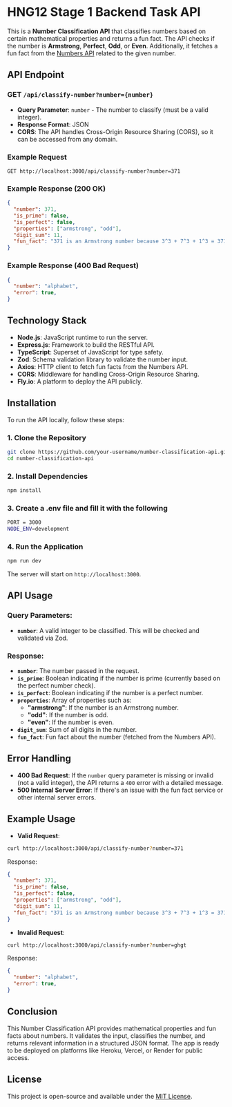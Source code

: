 # HNG12 Stage 1 Backend Task API

This is a **Number Classification API** that classifies numbers based on certain mathematical properties and returns a fun fact. The API checks if the number is **Armstrong**, **Perfect**, **Odd**, or **Even**. Additionally, it fetches a fun fact from the [Numbers API](http://numbersapi.com/#42) related to the given number.

## API Endpoint

### **GET** `/api/classify-number?number={number}`

- **Query Parameter**: `number` - The number to classify (must be a valid integer).
- **Response Format**: JSON
- **CORS**: The API handles Cross-Origin Resource Sharing (CORS), so it can be accessed from any domain.

### Example Request

```
GET http://localhost:3000/api/classify-number?number=371
```

### Example Response (200 OK)

```json
{
  "number": 371,
  "is_prime": false,
  "is_perfect": false,
  "properties": ["armstrong", "odd"],
  "digit_sum": 11,
  "fun_fact": "371 is an Armstrong number because 3^3 + 7^3 + 1^3 = 371"
}
```

### Example Response (400 Bad Request)

```json
{
  "number": "alphabet",
  "error": true,
}
```

## Technology Stack

- **Node.js**: JavaScript runtime to run the server.
- **Express.js**: Framework to build the RESTful API.
- **TypeScript**: Superset of JavaScript for type safety.
- **Zod**: Schema validation library to validate the number input.
- **Axios**: HTTP client to fetch fun facts from the Numbers API.
- **CORS**: Middleware for handling Cross-Origin Resource Sharing.
- **Fly.io**: A platform to deploy the API publicly.

## Installation

To run the API locally, follow these steps:

### 1. Clone the Repository

```bash
git clone https://github.com/your-username/number-classification-api.git
cd number-classification-api
```

### 2. Install Dependencies

```bash
npm install
```

### 3. Create a .env file and fill it with the following

```bash
PORT = 3000
NODE_ENV=development
```
### 4. Run the Application

```bash
npm run dev
```

The server will start on `http://localhost:3000`.

## API Usage

### Query Parameters:

- **`number`**: A valid integer to be classified. This will be checked and validated via Zod.

### Response:

- **`number`**: The number passed in the request.
- **`is_prime`**: Boolean indicating if the number is prime (currently based on the perfect number check).
- **`is_perfect`**: Boolean indicating if the number is a perfect number.
- **`properties`**: Array of properties such as:
  - **"armstrong"**: If the number is an Armstrong number.
  - **"odd"**: If the number is odd.
  - **"even"**: If the number is even.
- **`digit_sum`**: Sum of all digits in the number.
- **`fun_fact`**: Fun fact about the number (fetched from the Numbers API).

## Error Handling

- **400 Bad Request**: If the `number` query parameter is missing or invalid (not a valid integer), the API returns a `400` error with a detailed message.
- **500 Internal Server Error**: If there's an issue with the fun fact service or other internal server errors.

## Example Usage

- **Valid Request**:

```bash
curl http://localhost:3000/api/classify-number?number=371
```

Response:

```json
{
  "number": 371,
  "is_prime": false,
  "is_perfect": false,
  "properties": ["armstrong", "odd"],
  "digit_sum": 11,
  "fun_fact": "371 is an Armstrong number because 3^3 + 7^3 + 1^3 = 371"
}
```

- **Invalid Request**:

```bash
curl http://localhost:3000/api/classify-number?number=ghgt
```

Response:

```json
{
  "number": "alphabet",
  "error": true,
}
```

## Conclusion

This Number Classification API provides mathematical properties and fun facts about numbers. It validates the input, classifies the number, and returns relevant information in a structured JSON format. The app is ready to be deployed on platforms like Heroku, Vercel, or Render for public access.

## License

This project is open-source and available under the [MIT License](LICENSE).
